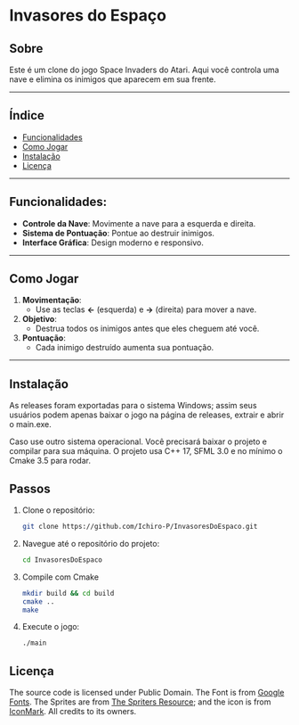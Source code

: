 # Invasores do Espaço
## Sobre
Este é um clone do jogo Space Invaders do Atari. Aqui você controla uma nave e elimina os inimigos que aparecem em sua frente.

---

## Índice
- [Funcionalidades](#-funcionalidades)
- [Como Jogar](#-como-jogar)
- [Instalação](#-instalação)
- [Licença](#-licença)

---

## Funcionalidades:

- **Controle da Nave**: Movimente a nave para a esquerda e direita.
- **Sistema de Pontuação**: Pontue ao destruir inimigos.
- **Interface Gráfica**: Design moderno e responsivo.

---

## Como Jogar

1. **Movimentação**:
   - Use as teclas **←** (esquerda) e **→** (direita) para mover a nave.
2. **Objetivo**:
   - Destrua todos os inimigos antes que eles cheguem até você.
3. **Pontuação**:
   - Cada inimigo destruído aumenta sua pontuação.

---

## Instalação

As releases foram exportadas para o sistema Windows; assim seus usuários podem apenas baixar o jogo na página de releases, extrair e abrir o main.exe.

Caso use outro sistema operacional. Você precisará baixar o projeto e compilar para sua máquina. O projeto usa C++ 17, SFML 3.0 e no mínimo o Cmake 3.5 para rodar.

## Passos
1. Clone o repositório:
   ```bash
   git clone https://github.com/Ichiro-P/InvasoresDoEspaco.git

2. Navegue até o repositório do projeto:
   ```bash
   cd InvasoresDoEspaco

3. Compile com Cmake
   ```bash
   mkdir build && cd build
   cmake ..
   make

4. Execute o jogo:
   ```bash
   ./main

## Licença

The source code is licensed under Public Domain.
The Font is from [Google Fonts](https://fonts.google.com/specimen/Pixelify+Sans).
The Sprites are from [The Spriters Resource](https://www.spriters-resource.com/arcade/spaceinv/); and the icon is from [IconMark](https://www.flaticon.com/authors/iconmark). 
All credits to its owners.

